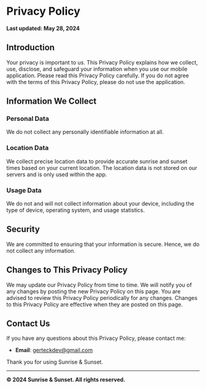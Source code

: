 # Privacy Policy

**Last updated: May 28, 2024**

## Introduction

Your privacy is important to us. This Privacy Policy explains how we collect, use, disclose, and safeguard your information when you use our mobile application. Please read this Privacy Policy carefully. If you do not agree with the terms of this Privacy Policy, please do not use the application.

## Information We Collect

### Personal Data

We do not collect any personally identifiable information at all.

### Location Data

We collect precise location data to provide accurate sunrise and sunset times based on your current location. The location data is not stored on our servers and is only used within the app.

### Usage Data

We do not and will not collect information about your device, including the type of device, operating system, and usage statistics.

## Security

We are committed to ensuring that your information is secure. Hence, we do not collect any information.

## Changes to This Privacy Policy

We may update our Privacy Policy from time to time. We will notify you of any changes by posting the new Privacy Policy on this page. You are advised to review this Privacy Policy periodically for any changes. Changes to this Privacy Policy are effective when they are posted on this page.

## Contact Us

If you have any questions about this Privacy Policy, please contact me:

- **Email**: gerteckdev@gmail.com

Thank you for using Sunrise & Sunset.

---

**© 2024 Sunrise & Sunset. All rights reserved.**
